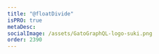 ```yaml
---
title: "@floatDivide"
isPRO: true
metaDesc:
socialImage: /assets/GatoGraphQL-logo-suki.png
order: 2390
---
```

